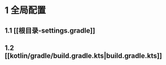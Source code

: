 # 1 全局配置

## 1.1 [[根目录-settings.gradle]]

## 1.2 [[kotlin/gradle/build.gradle.kts|build.gradle.kts]]




